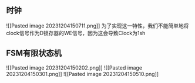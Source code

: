 ## 时钟
![[Pasted image 20231204150711.png]]
为了实现这一特性，我们不能简单地将clock信号作为D锁存器的WE信号，因为这会导致Clock为1sh
## FSM有限状态机
![[Pasted image 20231204150202.png]]
![[Pasted image 20231204150301.png]]
![[Pasted image 20231204150510.png]]